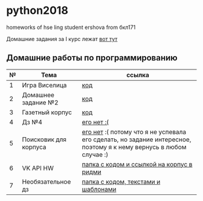 # python2018
homeworks of hse ling student ershova from бкл171


Домашние задания за I курс лежат [вот тут](https://github.com/eoershova/fictional-barnacle)



## Домашние работы по программированию

|№|Тема|ссылка|
|-------|----|--------|
|1|Игра Виселица|[код](https://github.com/eoershova/python2018/blob/master/hw/HW1.ipynb)|
|2| Домашнее задание №2|[код](https://github.com/eoershova/python2018/blob/master/hw/hw.ipynb)|
|3| Газетный корпус|[код](https://github.com/eoershova/python2018/blob/master/hw/project/hw3.ipynb)|
|4| Дз №4|[его нет :(](http://webcomicname.com/image/170084415789)|
|5| Поисковик для корпуса|[его нет](http://webcomicname.com/image/172483437879) :( потому что я не успевала его сделать, но задание интересное, поэтому я к нему вернусь в любом случае :)|
|6| VK API HW |[папка с кодом и ссылкой на корпус в ридми](https://github.com/eoershova/python2018/tree/master/hw/hw%20vk%20api) |
|7| Необязательное дз |[папка с кодом, текстами и шаблонами](https://github.com/eoershova/python2018/tree/master/bonus) |
